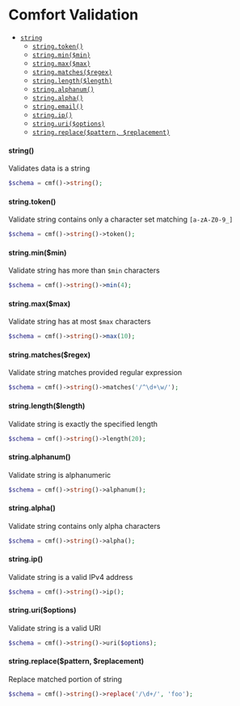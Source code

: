 # Comfort Validation

- [`string`](#string)
	- [`string.token()`](#stringtoken)
    - [`string.min($min)`](#stringminmin)
    - [`string.max($max)`](#stringmaxmax)
    - [`string.matches($regex)`](#stringmatchesregex)
    - [`string.length($length)`](#stringlengthlength)
    - [`string.alphanum()`](#stringalphanum)
    - [`string.alpha()`](#stringalpha)
    - [`string.email()`](#stringemail)
    - [`string.ip()`](#stringip)
    - [`string.uri($options)`](#stringurioptions)
    - [`string.replace($pattern, $replacement)`](#stringreplacepattern-replacement)


#### string()
Validates data is a string

```php
$schema = cmf()->string();
```
#### string.token()
Validate string contains only a character set matching `[a-zA-Z0-9_]`
```php
$schema = cmf()->string()->token();
```
#### string.min($min)
Validate string has more than `$min` characters
```php
$schema = cmf()->string()->min(4);
```
#### string.max($max)
Validate string has at most `$max` characters
```php
$schema = cmf()->string()->max(10);
```
#### string.matches($regex)
Validate string matches provided regular expression
```php
$schema = cmf()->string()->matches('/^\d+\w/');
```
#### string.length($length)
Validate string is exactly the specified length
```php
$schema = cmf()->string()->length(20);
```
#### string.alphanum()
Validate string is alphanumeric
```php
$schema = cmf()->string()->alphanum();
```
#### string.alpha()
Validate string contains only alpha characters
```php
$schema = cmf()->string()->alpha();
```
#### string.ip()
Validate string is a valid IPv4 address
```php
$schema = cmf()->string()->ip();
```
#### string.uri($options)
Validate string is a valid URI
```php
$schema = cmf()->string()->uri($options);
```
#### string.replace($pattern, $replacement)
Replace matched portion of string
```php
$schema = cmf()->string()->replace('/\d+/', 'foo');
```
